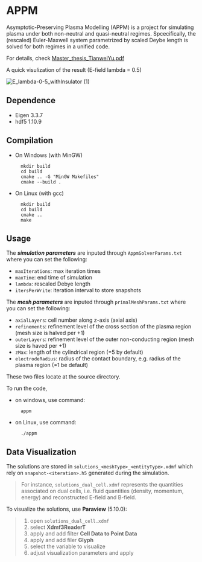 # APPM
Asymptotic-Preserving Plasma Modelling (APPM) is a project for simulating plasma under both non-neutral and quasi-neutral regimes. 
Spcecifically, the (rescaled) Euler-Maxwell system parametrized by scaled Deybe length is solved for both regimes in a unified code.

For details, check 
[Master_thesis_TianweiYu.pdf](https://github.com/TianweiCSE/APPM/files/9423681/Master_thesis_TianweiYu.pdf)

A quick visulization of the result (E-field lambda = 0.5)

![E_lambda-0-5_withInsulator (1)](https://user-images.githubusercontent.com/59021698/186666005-cef9b4e5-308e-434e-8b60-ff1dd65b4464.gif)

## Dependence
* Eigen 3.3.7 
* hdf5 1.10.9

## Compilation
* On Windows (with MinGW)

        mkdir build
        cd build
        cmake .. -G "MinGW Makefiles"
        cmake --build .

* On Linux (with gcc)

        mkdir build
        cd build
        cmake ..
        make

## Usage

The ***simulation parameters*** are inputed through `AppmSolverParams.txt` where you can set the following:
- `maxIterations`: max iteration times
- `maxTime`: end time of simulation
- `lambda`: rescaled Debye length
- `itersPerWrite`: iteration interval to store snapshots

The ***mesh parameters*** are inputed through `primalMeshParams.txt` where you can set the following:
- `axialLayers`: cell number along z-axis (axial axis)
- `refinements`: refinement level of the cross section of the plasma region (mesh size is halved per +1)
- `outerLayers`: refinement level of the outer non-conducting region (mesh size is haved per +1)
- `zMax`: length of the cylindrical region (=5 by default)
- `electrodeRadius`: radius of the contact boundary, e.g. radius of the plasma region (=1 be default)

These two files locate at the source directory.

To run the code, 
- on windows, use command:

        appm

- on Linux, use command:

        ./appm 
     
## Data Visualization
The solutions are stored in ``solutions_<meshType>_<entityType>.xdmf`` which rely on ``snapshot-<iteration>.h5`` generated during the simulation. 

> For instance, ``solutions_dual_cell.xdmf`` represents the quantities associated on dual cells, i.e. fluid quantities (density, momentum, energy) and reconstructed E-field and B-field.

To visualize the solutions, use **Paraview** (5.10.0):
>1. open ``solutions_dual_cell.xdmf`` 
>2. select **Xdmf3ReaderT** 
>3. apply and add filter **Cell Data to Point Data** 
>4. apply and add filer **Glyph**   
>5. select the variable to visualize 
>6. adjust visualization parameters and apply
